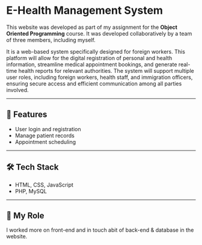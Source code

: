 # E-Health Management System

This website was developed as part of my assignment for the **Object Oriented Programming** course. It was developed collaboratively by a team of three members, including myself.

It is a web-based system specifically designed for foreign workers. This platform will allow for the digital registration of personal and health information, streamline medical appointment bookings, and generate real-time health reports for relevant authorities. The system will support multiple user roles, including foreign workers, health staff, and immigration officers, ensuring secure access and efficient communication among all parties involved.

---

## 🔑 Features
- User login and registration
- Manage patient records
- Appointment scheduling

---

## 🛠 Tech Stack
- HTML, CSS, JavaScript
- PHP, MySQL

---

## 📌 My Role
I worked more on front-end and in touch abit of back-end & database in the website.
